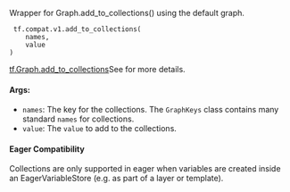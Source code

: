 
Wrapper for Graph.add_to_collections() using the default graph.

```
 tf.compat.v1.add_to_collections(
    names,
    value
)
```
[tf.Graph.add_to_collections](https://www.tensorflow.org/api_docs/python/tf/Graph#add_to_collections)See  for more details.

#### Args:
- `names`: The key for the collections. The `GraphKeys` class contains many standard `names` for collections.
- `value`: The `value` to add to the collections.
#### Eager Compatibility

Collections are only supported in eager when variables are created inside an EagerVariableStore (e.g. as part of a layer or template).
